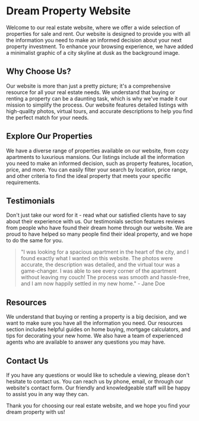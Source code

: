 <!--font:Exo 2-->

# Dream Property Website

Welcome to our real estate website, where we offer a wide selection of properties for sale and rent. Our website is designed to provide you with all the information you need to make an informed decision about your next property investment. To enhance your browsing experience, we have added a minimalist graphic of a city skyline at dusk as the background image.

## Why Choose Us?

Our website is more than just a pretty picture; it's a comprehensive resource for all your real estate needs. We understand that buying or renting a property can be a daunting task, which is why we've made it our mission to simplify the process. Our website features detailed listings with high-quality photos, virtual tours, and accurate descriptions to help you find the perfect match for your needs.

## Explore Our Properties

We have a diverse range of properties available on our website, from cozy apartments to luxurious mansions. Our listings include all the information you need to make an informed decision, such as property features, location, price, and more. You can easily filter your search by location, price range, and other criteria to find the ideal property that meets your specific requirements.

## Testimonials

Don't just take our word for it - read what our satisfied clients have to say about their experience with us. Our testimonials section features reviews from people who have found their dream home through our website. We are proud to have helped so many people find their ideal property, and we hope to do the same for you.

> "I was looking for a spacious apartment in the heart of the city, and I found exactly what I wanted on this website. The photos were accurate, the description was detailed, and the virtual tour was a game-changer. I was able to see every corner of the apartment without leaving my couch! The process was smooth and hassle-free, and I am now happily settled in my new home." - Jane Doe

## Resources

We understand that buying or renting a property is a big decision, and we want to make sure you have all the information you need. Our resources section includes helpful guides on home buying, mortgage calculators, and tips for decorating your new home. We also have a team of experienced agents who are available to answer any questions you may have.

## Contact Us

If you have any questions or would like to schedule a viewing, please don't hesitate to contact us. You can reach us by phone, email, or through our website's contact form. Our friendly and knowledgeable staff will be happy to assist you in any way they can.

Thank you for choosing our real estate website, and we hope you find your dream property with us!

<!--

Write me content for website with wallpaper which alt text is:

"A minimalist graphic of a city skyline at dusk for a real estate or architecture website"

The name/title of the page should not be 1:1 copy of the alt text but rather a real content of the website which is using this wallpaper.

- Use markdown format 
- Start with heading
- Heading should be short and concise
- The content should look like a real website 
- The website should not be about the wallpaper, wallpaper is just a related background
- Heading should be contain work "wallpaper" or "background"
- Include real sections like references, contact, user stories, etc. use things relevant to the page purpose.
- Feel free to use structure like headings, bullets, numbering, blockquotes, paragraphs, horizontal lines, etc.
- You can use formatting like bold or _italic_
- You can include UTF-8 emojis
- Links should be only #hash anchors (and you can refer to the document itself)
- Do not include images


---


# Cityscape Wallpaper for Your Real Estate Website

Welcome to our real estate website, where we offer a wide range of properties for sale and rent. Our website is designed to provide you with all the information you need to make an informed decision about your next property investment. To enhance your browsing experience, we have added a minimalist graphic of a city skyline at dusk as the background wallpaper for our website.

## Why Choose Our Cityscape Wallpaper?

Our cityscape wallpaper is not just a pretty picture; it is carefully chosen to reflect the theme of our website. As a real estate website, we want to showcase the beauty and potential of the properties we offer. The city skyline at dusk represents the promise of a new beginning, the excitement of a bustling city, and the endless possibilities that await our clients.

## Explore Our Properties

We have a diverse range of properties available on our website, from cozy apartments to luxurious mansions. Our listings include detailed descriptions, high-quality photos, and virtual tours to help you get a better idea of what each property has to offer. You can easily filter your search by location, price range, and other criteria to find the perfect match for your needs.

## User Stories

Don't just take our word for it - read what our satisfied clients have to say about their experience with us. Our user stories section features testimonials from people who have found their dream home through our website. We are proud to have helped so many people find their ideal property, and we hope to do the same for you.

> "I was looking for a spacious apartment in the heart of the city, and I found exactly what I wanted on this website. The photos were accurate, the description was detailed, and the virtual tour was a game-changer. I was able to see every corner of the apartment without leaving my couch! The process was smooth and hassle-free, and I am now happily settled in my new home." - Jane Doe

## References

We understand that buying or renting a property is a big decision, and we want to make sure you have all the information you need. Our references section includes helpful resources such as guides on home buying, mortgage calculators, and tips for decorating your new home. We also have a team of experienced agents who are available to answer any questions you may have.

## Contact Us

If you have any questions or would like to schedule a viewing, please don't hesitate to contact us. You can reach us by phone, email, or through our website's contact form. Our friendly and knowledgeable staff will be happy to assist you in any way they can.

Thank you for choosing our real estate website, and we hope you enjoy our cityscape wallpaper as much as we do!


---


Heading should not include word "wallpaper". The website should not be about the wallpaper itself, wallpaper is just a related background, rewrite whole content.


---


# Discover Your Dream Property with Our Real Estate Website

Welcome to our real estate website, where we offer a wide selection of properties for sale and rent. Our website is designed to provide you with all the information you need to make an informed decision about your next property investment. To enhance your browsing experience, we have added a minimalist graphic of a city skyline at dusk as the background image.

## Why Choose Us?

Our website is more than just a pretty picture; it's a comprehensive resource for all your real estate needs. We understand that buying or renting a property can be a daunting task, which is why we've made it our mission to simplify the process. Our website features detailed listings with high-quality photos, virtual tours, and accurate descriptions to help you find the perfect match for your needs.

## Explore Our Properties

We have a diverse range of properties available on our website, from cozy apartments to luxurious mansions. Our listings include all the information you need to make an informed decision, such as property features, location, price, and more. You can easily filter your search by location, price range, and other criteria to find the ideal property that meets your specific requirements.

## Testimonials

Don't just take our word for it - read what our satisfied clients have to say about their experience with us. Our testimonials section features reviews from people who have found their dream home through our website. We are proud to have helped so many people find their ideal property, and we hope to do the same for you.

> "I was looking for a spacious apartment in the heart of the city, and I found exactly what I wanted on this website. The photos were accurate, the description was detailed, and the virtual tour was a game-changer. I was able to see every corner of the apartment without leaving my couch! The process was smooth and hassle-free, and I am now happily settled in my new home." - Jane Doe

## Resources

We understand that buying or renting a property is a big decision, and we want to make sure you have all the information you need. Our resources section includes helpful guides on home buying, mortgage calculators, and tips for decorating your new home. We also have a team of experienced agents who are available to answer any questions you may have.

## Contact Us

If you have any questions or would like to schedule a viewing, please don't hesitate to contact us. You can reach us by phone, email, or through our website's contact form. Our friendly and knowledgeable staff will be happy to assist you in any way they can.

Thank you for choosing our real estate website, and we hope you find your dream property with us!

-->
